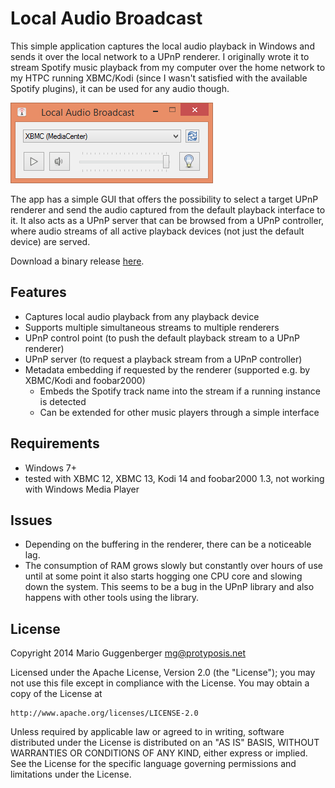 Local Audio Broadcast
=====================

This simple application captures the local audio playback
in Windows and sends it over the local network to a UPnP renderer. 
I originally wrote it to stream Spotify music playback from 
my computer over the home network to my HTPC running XBMC/Kodi 
(since I wasn't satisfied with the available Spotify plugins), 
it can be used for any audio though.

![Screenshot of the GUI](screenshot_gui.png)

The app has a simple GUI that offers the possibility to select a
target UPnP renderer and send the audio captured from the default
playback interface to it. It also acts as a UPnP server that can
be browsed from a UPnP controller, where audio streams of all
active playback devices (not just the default device) are served.

Download a binary release [here](https://github.com/protyposis/LocalAudioBroadcast/releases).


Features
--------

* Captures local audio playback from any playback device
* Supports multiple simultaneous streams to multiple renderers
* UPnP control point (to push the default playback stream to a UPnP renderer)
* UPnP server (to request a playback stream from a UPnP controller)
* Metadata embedding if requested by the renderer (supported e.g. by XBMC/Kodi and foobar2000)
    * Embeds the Spotify track name into the stream if a running instance is detected
    * Can be extended for other music players through a simple interface


Requirements
------------

* Windows 7+
* tested with XBMC 12, XBMC 13, Kodi 14 and foobar2000 1.3, not working with Windows Media Player


Issues
------

* Depending on the buffering in the renderer, there can be a noticeable lag.
* The consumption of RAM grows slowly but constantly over hours of use until at some point it also starts hogging one CPU core and slowing down the system. This seems to be a bug in the UPnP library and also happens with other tools using the library.


License
-------

Copyright 2014 Mario Guggenberger <mg@protyposis.net>

Licensed under the Apache License, Version 2.0 (the "License");
you may not use this file except in compliance with the License.
You may obtain a copy of the License at

    http://www.apache.org/licenses/LICENSE-2.0

Unless required by applicable law or agreed to in writing, software
distributed under the License is distributed on an "AS IS" BASIS,
WITHOUT WARRANTIES OR CONDITIONS OF ANY KIND, either express or implied.
See the License for the specific language governing permissions and
limitations under the License.
